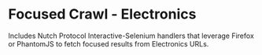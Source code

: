 # Focused Crawl - Electronics
Includes Nutch Protocol Interactive-Selenium handlers that leverage Firefox or PhantomJS to fetch focused results from Electronics URLs.